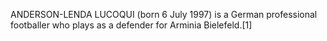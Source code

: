 ANDERSON-LENDA LUCOQUI (born 6 July 1997) is a German professional footballer who plays as a defender for Arminia Bielefeld.[1]
